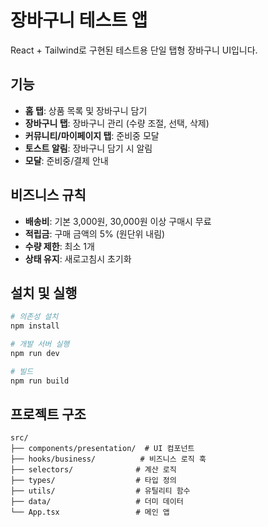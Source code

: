 # 장바구니 테스트 앱

React + Tailwind로 구현된 테스트용 단일 탭형 장바구니 UI입니다.

## 기능

- **홈 탭**: 상품 목록 및 장바구니 담기
- **장바구니 탭**: 장바구니 관리 (수량 조절, 선택, 삭제)
- **커뮤니티/마이페이지 탭**: 준비중 모달
- **토스트 알림**: 장바구니 담기 시 알림
- **모달**: 준비중/결제 안내

## 비즈니스 규칙

- **배송비**: 기본 3,000원, 30,000원 이상 구매시 무료
- **적립금**: 구매 금액의 5% (원단위 내림)
- **수량 제한**: 최소 1개
- **상태 유지**: 새로고침시 초기화

## 설치 및 실행

```bash
# 의존성 설치
npm install

# 개발 서버 실행
npm run dev

# 빌드
npm run build
```

## 프로젝트 구조

```
src/
├── components/presentation/  # UI 컴포넌트
├── hooks/business/          # 비즈니스 로직 훅
├── selectors/              # 계산 로직
├── types/                  # 타입 정의
├── utils/                  # 유틸리티 함수
├── data/                   # 더미 데이터
└── App.tsx                 # 메인 앱
```
